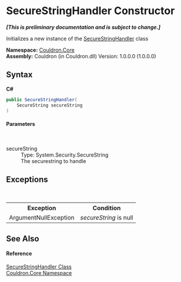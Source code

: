 # SecureStringHandler Constructor 
 _**\[This is preliminary documentation and is subject to change.\]**_

Initializes a new instance of the <a href="T_Couldron_Core_SecureStringHandler">SecureStringHandler</a> class

**Namespace:**&nbsp;<a href="N_Couldron_Core">Couldron.Core</a><br />**Assembly:**&nbsp;Couldron (in Couldron.dll) Version: 1.0.0.0 (1.0.0.0)

## Syntax

**C#**<br />
``` C#
public SecureStringHandler(
	SecureString secureString
)
```


#### Parameters
&nbsp;<dl><dt>secureString</dt><dd>Type: System.Security.SecureString<br />The securestring to handle</dd></dl>

## Exceptions
&nbsp;<table><tr><th>Exception</th><th>Condition</th></tr><tr><td>ArgumentNullException</td><td>*secureString* is null</td></tr></table>

## See Also


#### Reference
<a href="T_Couldron_Core_SecureStringHandler">SecureStringHandler Class</a><br /><a href="N_Couldron_Core">Couldron.Core Namespace</a><br />